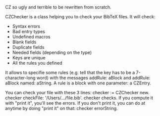 CZ so ugly and terrible
to be rewritten from scratch.



CZChecker is a class helping you to check your BibTeX files.
It will check:
- Syntax errors
- Bad entry types
- Undefined macros
- Blank fields
- Duplicate fields
- Needed fields (depending on the type)
- Keys are unique
- All the rules you defined 

It allows to specifie some rules (e.g. tell that the key has to be a 7-character-long word) with the messages addRule: aBlock and addRule: aBlock named: aString.
A rule is a block with one parameter: a CZEntry.

You can check your file with these 3 lines:
checker := CZChecker new.
checker checkFile: '/Users/.../file.bib'.
checker checks.
If you compute it with "print it", you'll see the errors.
If you don't print it, you can do at anytime by doing "print it" on that:
checker errorString.